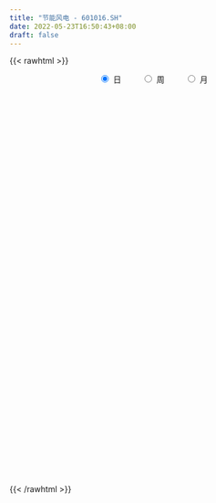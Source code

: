 ```yaml
---
title: "节能风电 - 601016.SH"
date: 2022-05-23T16:50:43+08:00
draft: false
---
```

{{< rawhtml >}}
    <div style="text-align: center">
        <label style="padding: 1rem;"><input style="margin-right: .5rem" type="radio" name="period" value="D" checked onclick="period_change(this)">日</label>
        <label style="padding: 1rem;"><input style="margin-right: .5rem" type="radio" name="period" value="W" onclick="period_change(this)">周</label>
        <label style="padding: 1rem;"><input style="margin-right: .5rem" type="radio" name="period" value="M" onclick="period_change(this)">月</label>
    </div>
    <div id="chart" style="height: 700px;"></div> 
    <script type="text/javascript">
        const D_v = [1138593.1699999999,1117320.04,1024275.0600000001,1628703.8500000001,1085758.72,1389650.3400000001,1212296.24,2798948.46,1917149.2,1279726.8,1112873.6799999999,968939.76,1265048.78,1278464.8500000001,1205318.3600000001,1010167.08,741362.38,624450.67,512756.35,590084.1,539561.0,593653.01,1163068.8,900875.17,727986.46,545830.6899999999,862525.3199999999,746399.5699999999,828520.97,786735.88,1423893.1100000001,890197.0699999999,598659.4,622368.39,542309.1899999999,374652.08,393917.92,533476.35,403376.73,396060.76,653074.9300000001,705056.71,630781.09,1772151.9199999999,1298161.27,834694.13,1432118.1100000001,858348.29,561848.45,987415.45,1883967.75,1275377.8500000001,1195474.3300000001,2154792.1200000001,1672334.6000000001,1079891.48,2525570.23,4730979.5099999998,3384006.9300000002,2668780.3999999999,2196087.9300000002,1727787.1399999999,2205114.4900000002,2772238.0699999998,2825049.8199999998,1734108.1699999999,1525421.5600000001,1444086.8600000001,1702645.04,1094345.55,1307572.23,1788813.3300000001,2291488.6800000002,1549619.73,1611294.25,1352551.6899999999,2213035.6000000001,2223995.1600000001,1715657.5900000001,3288325.1699999999,4122791.4100000001,5141062.4699999997,4464754.1699999999,3111561.2400000002,4513103.2199999997,3508995.3999999999,2434370.75,2733214.8300000001,2423511.23,3634658.5800000001,5118232.0,4881797.7699999996,2906595.9100000001,7724274.6399999997,4863486.1699999999,4044376.9199999999,4461169.0499999998,5767187.4699999997,5451095.9699999997,5552409.71,3792389.54,4678604.9199999999,3460446.8100000001,3094483.8500000001,3555254.4399999999,3463568.02,3601381.4900000002,3554570.1000000001,2639192.4500000002,2325567.8100000001,2472352.4500000002,6311825.5599999996,6372200.5,4634787.4900000002,3237207.4199999999,3826570.02,3440169.8500000001,2861999.3399999999,3558277.1699999999,3797683.9300000002,2241624.8700000001,2440410.6000000001,1959376.1000000001,1575418.45,1676531.8600000001,1475801.8,1622776.3400000001,1509138.25,2333085.9900000002,1461236.1599999999,1581816.8,1536018.8700000001,2004352.75,1463509.8700000001,1236750.5900000001,1157388.1399999999,1373376.3,3110518.4199999999,1757009.04,3045973.6499999999,2623501.9100000001,2245121.6200000001,1883323.1000000001,1556811.4199999999,1376146.4399999999,1914590.97,1497255.53,2802482.4399999999,1788528.77,3522023.1200000001,3361321.6000000001,1644201.3300000001,1188477.02,4893879.1699999999,4698887.7599999998,2400326.7599999998,1829760.55,1491717.78,1387809.3300000001,1468782.3600000001,1249319.1799999999,1876554.72,843341.28,1059913.0800000001,2757002.4100000001,1376702.9099999999,1027863.1800000001,865843.61,798400.3,693290.0,1478258.8100000001,744614.27,858032.85,782311.5600000001,609752.9399999999,1132544.4299999999,940717.72,935771.8100000001,874213.48,752414.28,943304.39,1075801.3500000001,1161968.8700000001,838960.66,604201.35,501232.88,602773.26,1066331.8300000001,622548.21,680805.35,636301.85,718370.58,1772819.8600000001,1569836.1699999999,1073055.9199999999,746802.9399999999,638866.97,836519.55,775635.64,834134.49,925073.14,1059561.3999999999,1395928.1899999999,1335447.3,1222148.6499999999,1659176.71,1405881.0900000001,956557.99,787266.11,806211.8199999999,527063.28,1358704.3500000001,744158.26,612686.95,542219.05,452657.08,802689.27,581912.09,461712.21,592199.0699999999,627823.0,605956.47,677432.3100000001,570393.65,414569.78,388242.25,687795.33,524724.28,571062.96,456361.51,572937.83,877633.8199999999,897399.86,799687.63,867397.65,654238.45,737169.89,794515.35,524467.02,369052.29,1002341.9300000001,1459317.5900000001,1117775.73,625890.83,571610.65,465315.3,591042.74,1415291.54,1104026.6000000001,653307.0]
const D_histogram = [0.0,-0.0056925356,-0.0051583509,0.0024277318,0.0064426789,0.0105213326,0.0055569982,0.0153960847,0.0181615432,0.0144052586,0.0110840962,0.0076165209,-0.0002456434,-0.0047059535,-0.0144476245,-0.0231268867,-0.028079853,-0.0316499601,-0.0289886172,-0.0295149063,-0.0274770455,-0.0232380509,-0.0165123258,-0.0193919078,-0.0255440531,-0.0244321791,-0.021960842,-0.0161642117,-0.0059976729,0.0000067967,0.0101077252,0.0120128637,0.0118446727,0.005891543,0.0004402304,-0.0050499661,-0.008988866,-0.0078994122,-0.0049737437,-0.0035919102,-0.0000510906,0.0040192639,0.0050081019,0.0186803167,0.0242266909,0.0256103311,0.0280830064,0.0265774027,0.0251493483,0.0263401474,0.0316026415,0.0320493547,0.0217230456,0.0204524651,0.0019034716,-0.0048092603,0.0154049002,0.0386380119,0.0496938289,0.0588060935,0.0571539932,0.0506258677,0.0470119624,0.0478596375,0.053902933,0.0474468481,0.0346630448,0.0191424708,-0.0005143568,-0.0115212659,-0.0209705506,-0.0212422836,-0.0131463383,-0.0091346068,-0.005319557,-0.0081974167,-0.005528067,0.0030435405,0.0040092912,0.01610249,0.0383285712,0.0599096706,0.0817331746,0.0832330035,0.0851277275,0.0614495508,0.0375220312,0.0311996207,0.0163885967,0.0372012678,0.0555538215,0.0987173271,0.1587732174,0.1914452834,0.1837448037,0.1411518252,0.1449703554,0.1326757652,0.1591253155,0.124508595,0.0550621344,0.0336704382,-0.0331380128,-0.0916498831,-0.1167965509,-0.109235297,-0.0877025221,-0.0755723294,-0.084477196,-0.1122888481,-0.1164136836,-0.0739398649,-0.0145277627,-0.0037399855,-0.0073933896,-0.0064881684,-0.0378580696,-0.073686758,-0.0738879134,-0.1096535449,-0.121551297,-0.1265228578,-0.1291569339,-0.136275229,-0.1282896247,-0.1301087087,-0.1312995115,-0.1202476584,-0.093531337,-0.0760531132,-0.054259044,-0.0467331164,-0.0356746579,-0.0324731201,-0.036204495,-0.0382595732,-0.0301345764,-0.0000317327,0.0039778328,0.0245985679,0.0302431119,0.0414522824,0.0458945219,0.0374616114,0.0232300209,0.0213732669,0.0222160276,0.0278468615,0.0297383541,0.0444354045,0.0171474084,-0.0063466534,-0.0255785111,0.0042381038,0.0166377608,0.0155183447,0.0008433347,-0.019646163,-0.0318121951,-0.0361364405,-0.0365129127,-0.0553718706,-0.0610879355,-0.0696145919,-0.1054624675,-0.1288735834,-0.1308432448,-0.1317358795,-0.1265009957,-0.1167734251,-0.0904338245,-0.0733638963,-0.0558116988,-0.0400264866,-0.0305522814,-0.0407769512,-0.0333634358,-0.0266944138,-0.0175899019,0.000262065,0.0207458104,0.0417580278,0.058713928,0.0593411971,0.0527567467,0.0514497043,0.0527635154,0.058721779,0.0614013248,0.0649363048,0.0629305522,0.0644336322,0.0608903861,0.0650801649,0.0660907681,0.0617142309,0.0534117277,0.0493437664,0.0403725991,0.0248774035,-0.0022476399,-0.0148133316,-0.0047974941,-0.0098600527,-0.03110554,-0.072158557,-0.0792758309,-0.0773325864,-0.0658069361,-0.0557493688,-0.0463739611,-0.0288774235,-0.0237346917,-0.0246360503,-0.0209260303,-0.0195778912,-0.0114398868,-0.0096574863,-0.0029956074,0.0000004687,-0.0039254064,-0.0075078421,-0.0196045805,-0.0216810425,-0.0243386652,-0.0207839922,-0.0128363668,-0.0025226949,0.0093772357,0.0114153896,0.0026722752,0.0074073843,-0.0096690244,-0.0235448427,-0.0180409437,-0.0140393271,-0.0015844354,0.0174340406,0.024213489,0.0305692945,0.0432766563,0.05983845,0.066324367,0.0691946337,0.0669378017,0.0646240287,0.0622485668,0.0713042676,0.0754003885,0.0721723028]
const D_fast = [0.0,-0.0071156695,-0.0078710725,0.0003219431,0.00594756,0.0126565469,0.009081462,0.0227695697,0.030075414,0.029920444,0.0293703057,0.0278068606,0.0198832855,0.0142464869,0.0008929098,-0.013568074,-0.0255410035,-0.0370236007,-0.0416094122,-0.0495144278,-0.0543458284,-0.0559163464,-0.0533187028,-0.0610462617,-0.0735844203,-0.0785805911,-0.0815994645,-0.0798438872,-0.0711767666,-0.0651705979,-0.052542738,-0.0476343836,-0.0448414064,-0.0493216504,-0.0546629054,-0.0614155934,-0.0676017098,-0.0684871091,-0.0668048765,-0.0663210205,-0.0627929735,-0.0577178031,-0.0554769397,-0.0371346456,-0.0255315988,-0.0177453758,-0.0082519489,-0.0031132019,0.0017460808,0.0095219167,0.0226850712,0.031144123,0.0262485753,0.0300911112,0.0120179856,0.0041029386,0.0281683242,0.0610609388,0.0845402131,0.108354001,0.120990399,0.1271187404,0.1352578257,0.1480704101,0.1675894389,0.1729950661,0.168877024,0.1581420676,0.1383566509,0.1244694253,0.1097775029,0.104195199,0.1090045598,0.1107326395,0.1132178001,0.1082905863,0.1095779192,0.1189104118,0.1208784853,0.1369973065,0.1688055306,0.2053640476,0.2476208453,0.2699289251,0.293105581,0.284789792,0.2702427801,0.2717202748,0.2610064,0.2911193881,0.3233603971,0.3912032344,0.4909524291,0.571485816,0.6097215372,0.602416515,0.6424776341,0.6633519852,0.7295828644,0.7260932927,0.6704123656,0.657438279,0.5823453248,0.5009209837,0.4465751782,0.4268276078,0.4264347522,0.4196718625,0.3896476969,0.3337638328,0.3005355764,0.3245244288,0.3803045904,0.3901573712,0.3846556197,0.3839387988,0.3431043802,0.2888540023,0.2701808686,0.2070018508,0.1647162745,0.1281139993,0.0931906896,0.0520035874,0.0279167854,-0.0064294757,-0.0404451564,-0.0594552179,-0.0561217307,-0.0576567852,-0.0494274771,-0.0535848285,-0.0514450346,-0.0563617768,-0.0691442754,-0.080764247,-0.0801728942,-0.0500779837,-0.0450739601,-0.018303583,-0.0050982609,0.0164739801,0.0323898501,0.0333223425,0.0248982572,0.0283848199,0.0347815876,0.0473741367,0.0567002179,0.0825061194,0.0595049754,0.0344242503,0.0087977648,0.0396739057,0.0562330028,0.058993173,0.0445289966,0.0191279581,-0.0009911228,-0.0143494782,-0.0238541786,-0.0565561042,-0.077544153,-0.1034744573,-0.1656879498,-0.2213174615,-0.2559979341,-0.2898245388,-0.3162149038,-0.3356806895,-0.331949545,-0.3332205909,-0.3296213181,-0.3238427275,-0.3220065927,-0.3424255003,-0.3433528438,-0.3433574253,-0.3386503888,-0.3207329057,-0.2950627077,-0.2636109833,-0.2319766011,-0.2165140327,-0.2099092964,-0.1983539127,-0.1838492228,-0.1632105145,-0.1451806375,-0.1254115812,-0.1116846958,-0.0940732078,-0.0823938573,-0.0619340373,-0.0444007421,-0.0333487216,-0.0282982928,-0.0200303125,-0.0189083301,-0.0281841748,-0.0558711281,-0.0721401528,-0.0633236888,-0.0708512605,-0.0998731328,-0.1589657891,-0.1859020208,-0.2032919228,-0.2082180065,-0.2120977814,-0.214315864,-0.2040386823,-0.2048296234,-0.2118899946,-0.2134114821,-0.2169578159,-0.2116797831,-0.2123117542,-0.2063987771,-0.203402584,-0.2083098106,-0.2137692068,-0.2307670903,-0.2382638129,-0.247006102,-0.248647427,-0.2439088933,-0.2342258951,-0.2199816556,-0.2150896543,-0.2231646999,-0.2165777447,-0.2360714095,-0.2558334385,-0.2548397754,-0.2543479905,-0.2422892077,-0.2189122216,-0.2060794009,-0.1920812718,-0.168554746,-0.1370333397,-0.113966331,-0.0937974058,-0.0793197874,-0.0654775532,-0.0522908734,-0.0254091058,-0.0024628878,0.0123521023]
const D_slow = [0.0,-0.0014231339,-0.0027127216,-0.0021057887,-0.0004951189,0.0021352142,0.0035244638,0.007373485,0.0119138708,0.0155151854,0.0182862095,0.0201903397,0.0201289288,0.0189524405,0.0153405343,0.0095588127,0.0025388494,-0.0053736406,-0.0126207949,-0.0199995215,-0.0268687829,-0.0326782956,-0.036806377,-0.041654354,-0.0480403672,-0.054148412,-0.0596386225,-0.0636796754,-0.0651790937,-0.0651773945,-0.0626504632,-0.0596472473,-0.0566860791,-0.0552131934,-0.0551031358,-0.0563656273,-0.0586128438,-0.0605876969,-0.0618311328,-0.0627291103,-0.062741883,-0.061737067,-0.0604850415,-0.0558149623,-0.0497582896,-0.0433557069,-0.0363349553,-0.0296906046,-0.0234032675,-0.0168182307,-0.0089175703,-0.0009052316,0.0045255298,0.009638646,0.0101145139,0.0089121989,0.0127634239,0.0224229269,0.0348463842,0.0495479075,0.0638364058,0.0764928727,0.0882458633,0.1002107727,0.1136865059,0.125548218,0.1342139792,0.1389995969,0.1388710077,0.1359906912,0.1307480535,0.1254374826,0.1221508981,0.1198672463,0.1185373571,0.1164880029,0.1151059862,0.1158668713,0.1168691941,0.1208948166,0.1304769594,0.145454377,0.1658876707,0.1866959216,0.2079778534,0.2233402411,0.2327207489,0.2405206541,0.2446178033,0.2539181202,0.2678065756,0.2924859074,0.3321792117,0.3800405326,0.4259767335,0.4612646898,0.4975072787,0.53067622,0.5704575489,0.6015846976,0.6153502312,0.6237678408,0.6154833376,0.5925708668,0.5633717291,0.5360629048,0.5141372743,0.4952441919,0.4741248929,0.4460526809,0.41694926,0.3984642938,0.3948323531,0.3938973567,0.3920490093,0.3904269672,0.3809624498,0.3625407603,0.344068782,0.3166553957,0.2862675715,0.254636857,0.2223476236,0.1882788163,0.1562064101,0.123679233,0.0908543551,0.0607924405,0.0374096062,0.018396328,0.0048315669,-0.0068517121,-0.0157703766,-0.0238886567,-0.0329397804,-0.0425046737,-0.0500383178,-0.050046251,-0.0490517928,-0.0429021508,-0.0353413729,-0.0249783023,-0.0135046718,-0.0041392689,0.0016682363,0.007011553,0.0125655599,0.0195272753,0.0269618638,0.0380707149,0.042357567,0.0407709037,0.0343762759,0.0354358019,0.0395952421,0.0434748282,0.0436856619,0.0387741212,0.0308210724,0.0217869623,0.0126587341,-0.0011842336,-0.0164562175,-0.0338598654,-0.0602254823,-0.0924438781,-0.1251546893,-0.1580886592,-0.1897139081,-0.2189072644,-0.2415157205,-0.2598566946,-0.2738096193,-0.2838162409,-0.2914543113,-0.3016485491,-0.309989408,-0.3166630115,-0.3210604869,-0.3209949707,-0.3158085181,-0.3053690111,-0.2906905291,-0.2758552298,-0.2626660431,-0.2498036171,-0.2366127382,-0.2219322935,-0.2065819623,-0.1903478861,-0.174615248,-0.15850684,-0.1432842435,-0.1270142022,-0.1104915102,-0.0950629525,-0.0817100206,-0.0693740789,-0.0592809292,-0.0530615783,-0.0536234883,-0.0573268212,-0.0585261947,-0.0609912079,-0.0687675929,-0.0868072321,-0.1066261898,-0.1259593364,-0.1424110705,-0.1563484127,-0.1679419029,-0.1751612588,-0.1810949317,-0.1872539443,-0.1924854519,-0.1973799247,-0.2002398964,-0.2026542679,-0.2034031698,-0.2034030526,-0.2043844042,-0.2062613647,-0.2111625098,-0.2165827705,-0.2226674368,-0.2278634348,-0.2310725265,-0.2317032002,-0.2293588913,-0.2265050439,-0.2258369751,-0.223985129,-0.2264023851,-0.2322885958,-0.2367988317,-0.2403086635,-0.2407047723,-0.2363462622,-0.2302928899,-0.2226505663,-0.2118314022,-0.1968717897,-0.180290698,-0.1629920395,-0.1462575891,-0.1301015819,-0.1145394402,-0.0967133734,-0.0778632762,-0.0598202005]
const D_data = [['2021-05-12', 4.0818, 4.062, 4.0025, 4.0818],['2021-05-13', 4.0223, 3.9728, 3.9332, 4.0917],['2021-05-14', 3.9926, 4.0322, 3.9926, 4.0917],['2021-05-17', 4.0223, 4.1412, 4.0025, 4.2007],['2021-05-18', 4.0917, 4.1313, 4.0422, 4.161],['2021-05-19', 4.1313, 4.161, 4.0917, 4.2205],['2021-05-20', 4.161, 4.0521, 4.0322, 4.1809],['2021-05-21', 4.0422, 4.2601, 4.0322, 4.3196],['2021-05-24', 4.2898, 4.2205, 4.1809, 4.3691],['2021-05-25', 4.2007, 4.1511, 4.0818, 4.2106],['2021-05-26', 4.16, 4.15, 4.08, 4.2],['2021-05-27', 4.13, 4.14, 4.09, 4.21],['2021-05-28', 4.11, 4.06, 4.05, 4.19],['2021-05-31', 4.04, 4.07, 3.96, 4.12],['2021-06-01', 4.06, 3.96, 3.95, 4.06],['2021-06-02', 3.94, 3.91, 3.89, 3.98],['2021-06-03', 3.93, 3.9, 3.87, 3.94],['2021-06-04', 3.89, 3.87, 3.85, 3.9],['2021-06-07', 3.88, 3.92, 3.87, 3.94],['2021-06-08', 3.92, 3.86, 3.86, 3.94],['2021-06-09', 3.87, 3.87, 3.8, 3.88],['2021-06-10', 3.87, 3.89, 3.83, 3.9],['2021-06-11', 3.89, 3.93, 3.87, 4.01],['2021-06-15', 3.94, 3.8, 3.78, 3.96],['2021-06-16', 3.78, 3.71, 3.7, 3.78],['2021-06-17', 3.78, 3.76, 3.72, 3.82],['2021-06-18', 3.75, 3.76, 3.62, 3.77],['2021-06-21', 3.7, 3.8, 3.69, 3.83],['2021-06-22', 3.83, 3.88, 3.78, 3.9],['2021-06-23', 3.92, 3.86, 3.85, 3.95],['2021-06-24', 3.9, 3.95, 3.81, 4.02],['2021-06-25', 3.93, 3.88, 3.84, 3.93],['2021-06-28', 3.88, 3.86, 3.86, 3.95],['2021-06-29', 3.86, 3.77, 3.75, 3.86],['2021-06-30', 3.76, 3.74, 3.7, 3.78],['2021-07-01', 3.74, 3.7, 3.7, 3.76],['2021-07-02', 3.72, 3.68, 3.67, 3.73],['2021-07-05', 3.68, 3.72, 3.61, 3.74],['2021-07-06', 3.71, 3.74, 3.67, 3.76],['2021-07-07', 3.75, 3.72, 3.69, 3.75],['2021-07-08', 3.72, 3.75, 3.72, 3.8],['2021-07-09', 3.72, 3.77, 3.67, 3.79],['2021-07-12', 3.79, 3.74, 3.73, 3.82],['2021-07-13', 3.77, 3.94, 3.74, 3.95],['2021-07-14', 3.94, 3.9, 3.88, 4.02],['2021-07-15', 3.86, 3.88, 3.8, 3.9],['2021-07-16', 3.89, 3.92, 3.86, 4.04],['2021-07-19', 3.9, 3.89, 3.85, 3.95],['2021-07-20', 3.86, 3.9, 3.82, 3.92],['2021-07-21', 3.91, 3.95, 3.85, 3.97],['2021-07-22', 3.96, 4.04, 3.94, 4.14],['2021-07-23', 4.01, 4.02, 3.97, 4.1],['2021-07-26', 4.0, 3.88, 3.83, 4.01],['2021-07-27', 3.86, 3.98, 3.86, 4.1],['2021-07-28', 3.95, 3.72, 3.63, 3.95],['2021-07-29', 3.75, 3.8, 3.72, 3.82],['2021-07-30', 3.79, 4.18, 3.77, 4.18],['2021-08-02', 4.2, 4.36, 4.18, 4.49],['2021-08-03', 4.3, 4.34, 4.27, 4.57],['2021-08-04', 4.28, 4.42, 4.24, 4.48],['2021-08-05', 4.41, 4.36, 4.3, 4.51],['2021-08-06', 4.35, 4.33, 4.28, 4.43],['2021-08-09', 4.3, 4.39, 4.2, 4.48],['2021-08-10', 4.4, 4.49, 4.36, 4.58],['2021-08-11', 4.5, 4.63, 4.48, 4.84],['2021-08-12', 4.64, 4.53, 4.48, 4.64],['2021-08-13', 4.44, 4.45, 4.42, 4.59],['2021-08-16', 4.42, 4.38, 4.31, 4.49],['2021-08-17', 4.35, 4.26, 4.24, 4.53],['2021-08-18', 4.23, 4.3, 4.22, 4.36],['2021-08-19', 4.27, 4.27, 4.12, 4.3],['2021-08-20', 4.23, 4.36, 4.17, 4.41],['2021-08-23', 4.36, 4.49, 4.36, 4.54],['2021-08-24', 4.46, 4.48, 4.41, 4.53],['2021-08-25', 4.46, 4.51, 4.4, 4.54],['2021-08-26', 4.51, 4.44, 4.42, 4.56],['2021-08-27', 4.45, 4.52, 4.45, 4.87],['2021-08-30', 4.54, 4.64, 4.5, 4.72],['2021-08-31', 4.67, 4.59, 4.48, 4.69],['2021-09-01', 4.59, 4.79, 4.59, 4.92],['2021-09-02', 4.71, 5.05, 4.66, 5.14],['2021-09-03', 5.08, 5.22, 5.03, 5.55],['2021-09-06', 5.42, 5.42, 5.04, 5.55],['2021-09-07', 5.38, 5.32, 5.19, 5.39],['2021-09-08', 5.5, 5.43, 5.39, 5.79],['2021-09-09', 5.3, 5.14, 5.12, 5.32],['2021-09-10', 5.15, 5.08, 5.02, 5.25],['2021-09-13', 5.13, 5.28, 5.05, 5.31],['2021-09-14', 5.28, 5.17, 5.09, 5.45],['2021-09-15', 5.1, 5.69, 5.1, 5.69],['2021-09-16', 5.89, 5.84, 5.66, 6.05],['2021-09-17', 5.82, 6.42, 5.72, 6.42],['2021-09-22', 6.66, 7.06, 6.61, 7.06],['2021-09-23', 7.71, 7.16, 7.06, 7.71],['2021-09-24', 7.07, 6.93, 6.76, 7.29],['2021-09-27', 7.09, 6.55, 6.43, 7.2],['2021-09-28', 6.52, 7.21, 6.52, 7.21],['2021-09-29', 7.3, 7.17, 6.95, 7.55],['2021-09-30', 6.87, 7.89, 6.75, 7.89],['2021-10-08', 8.08, 7.3, 7.1, 8.15],['2021-10-11', 7.23, 6.74, 6.59, 7.31],['2021-10-12', 6.6, 7.22, 6.45, 7.29],['2021-10-13', 7.0, 6.5, 6.5, 7.0],['2021-10-14', 6.29, 6.3, 6.05, 6.65],['2021-10-15', 6.3, 6.49, 6.0, 6.65],['2021-10-18', 6.48, 6.84, 6.36, 6.95],['2021-10-19', 6.66, 7.09, 6.64, 7.22],['2021-10-20', 6.91, 7.07, 6.85, 7.33],['2021-10-21', 6.96, 6.82, 6.78, 7.11],['2021-10-22', 6.83, 6.47, 6.45, 6.9],['2021-10-25', 6.63, 6.65, 6.47, 6.82],['2021-10-26', 6.73, 7.32, 6.68, 7.32],['2021-10-27', 7.38, 7.83, 7.31, 7.95],['2021-10-28', 7.76, 7.46, 7.29, 7.9],['2021-10-29', 7.49, 7.35, 7.01, 7.56],['2021-11-01', 7.28, 7.45, 7.18, 7.68],['2021-11-02', 7.38, 7.0, 6.98, 7.4],['2021-11-03', 7.04, 6.77, 6.6, 7.07],['2021-11-04', 6.85, 7.11, 6.76, 7.2],['2021-11-05', 7.07, 6.54, 6.51, 7.08],['2021-11-08', 6.5, 6.66, 6.25, 6.68],['2021-11-09', 6.8, 6.64, 6.53, 6.93],['2021-11-10', 6.51, 6.58, 6.33, 6.6],['2021-11-11', 6.52, 6.42, 6.37, 6.62],['2021-11-12', 6.45, 6.53, 6.37, 6.6],['2021-11-15', 6.55, 6.34, 6.3, 6.58],['2021-11-16', 6.3, 6.25, 6.16, 6.39],['2021-11-17', 6.26, 6.34, 6.18, 6.37],['2021-11-18', 6.3, 6.56, 6.22, 6.58],['2021-11-19', 6.51, 6.5, 6.36, 6.53],['2021-11-22', 6.5, 6.61, 6.43, 6.65],['2021-11-23', 6.66, 6.47, 6.45, 6.66],['2021-11-24', 6.46, 6.53, 6.3, 6.65],['2021-11-25', 6.57, 6.44, 6.44, 6.66],['2021-11-26', 6.38, 6.32, 6.3, 6.41],['2021-11-29', 6.16, 6.29, 6.07, 6.39],['2021-11-30', 6.29, 6.4, 6.22, 6.46],['2021-12-01', 6.4, 6.76, 6.34, 6.88],['2021-12-02', 6.7, 6.52, 6.51, 6.7],['2021-12-03', 6.52, 6.8, 6.5, 6.86],['2021-12-06', 6.87, 6.7, 6.69, 7.02],['2021-12-07', 6.71, 6.84, 6.54, 6.9],['2021-12-08', 6.8, 6.83, 6.75, 6.94],['2021-12-09', 6.8, 6.69, 6.66, 6.84],['2021-12-10', 6.61, 6.58, 6.56, 6.77],['2021-12-13', 6.53, 6.71, 6.53, 6.84],['2021-12-14', 6.69, 6.76, 6.62, 6.84],['2021-12-15', 6.75, 6.86, 6.63, 7.08],['2021-12-16', 6.86, 6.86, 6.77, 6.94],['2021-12-17', 6.86, 7.1, 6.81, 7.32],['2021-12-20', 7.02, 6.57, 6.42, 7.06],['2021-12-21', 6.47, 6.49, 6.3, 6.55],['2021-12-22', 6.48, 6.42, 6.36, 6.51],['2021-12-23', 6.4, 7.06, 6.36, 7.06],['2021-12-24', 7.05, 6.97, 6.89, 7.38],['2021-12-27', 6.98, 6.85, 6.72, 7.19],['2021-12-28', 6.84, 6.65, 6.59, 6.86],['2021-12-29', 6.6, 6.48, 6.47, 6.62],['2021-12-30', 6.44, 6.48, 6.41, 6.55],['2021-12-31', 6.59, 6.51, 6.48, 6.66],['2022-01-04', 6.53, 6.52, 6.5, 6.62],['2022-01-05', 6.52, 6.2, 6.2, 6.53],['2022-01-06', 6.18, 6.25, 6.1, 6.3],['2022-01-07', 6.3, 6.12, 6.11, 6.3],['2022-01-10', 5.8, 5.58, 5.51, 5.8],['2022-01-11', 5.52, 5.47, 5.4, 5.57],['2022-01-12', 5.47, 5.55, 5.42, 5.56],['2022-01-13', 5.55, 5.43, 5.43, 5.56],['2022-01-14', 5.39, 5.39, 5.3, 5.49],['2022-01-17', 5.39, 5.36, 5.3, 5.41],['2022-01-18', 5.37, 5.55, 5.35, 5.59],['2022-01-19', 5.54, 5.45, 5.4, 5.54],['2022-01-20', 5.41, 5.46, 5.33, 5.53],['2022-01-21', 5.45, 5.45, 5.38, 5.53],['2022-01-24', 5.38, 5.37, 5.3, 5.43],['2022-01-25', 5.35, 5.05, 5.01, 5.37],['2022-01-26', 5.08, 5.19, 5.08, 5.28],['2022-01-27', 5.19, 5.15, 5.13, 5.33],['2022-01-28', 5.25, 5.16, 5.02, 5.26],['2022-02-07', 5.25, 5.29, 5.2, 5.33],['2022-02-08', 5.3, 5.39, 5.21, 5.4],['2022-02-09', 5.35, 5.49, 5.31, 5.53],['2022-02-10', 5.45, 5.54, 5.45, 5.63],['2022-02-11', 5.5, 5.39, 5.37, 5.5],['2022-02-14', 5.33, 5.29, 5.27, 5.39],['2022-02-15', 5.29, 5.34, 5.27, 5.38],['2022-02-16', 5.35, 5.38, 5.34, 5.42],['2022-02-17', 5.35, 5.47, 5.34, 5.5],['2022-02-18', 5.43, 5.47, 5.4, 5.5],['2022-02-21', 5.43, 5.52, 5.42, 5.53],['2022-02-22', 5.49, 5.48, 5.42, 5.5],['2022-02-23', 5.48, 5.55, 5.46, 5.57],['2022-02-24', 5.54, 5.51, 5.43, 5.76],['2022-02-25', 5.51, 5.64, 5.47, 5.68],['2022-02-28', 5.61, 5.65, 5.54, 5.69],['2022-03-01', 5.65, 5.61, 5.58, 5.7],['2022-03-02', 5.58, 5.56, 5.51, 5.61],['2022-03-03', 5.6, 5.61, 5.56, 5.66],['2022-03-04', 5.59, 5.54, 5.5, 5.62],['2022-03-07', 5.51, 5.41, 5.37, 5.59],['2022-03-08', 5.4, 5.15, 5.14, 5.42],['2022-03-09', 5.2, 5.21, 4.94, 5.34],['2022-03-10', 5.28, 5.47, 5.22, 5.57],['2022-03-11', 5.35, 5.28, 5.15, 5.39],['2022-03-14', 5.23, 4.98, 4.97, 5.23],['2022-03-15', 4.99, 4.51, 4.5, 4.99],['2022-03-16', 4.57, 4.73, 4.44, 4.75],['2022-03-17', 4.81, 4.75, 4.72, 4.83],['2022-03-18', 4.75, 4.83, 4.68, 4.85],['2022-03-21', 4.84, 4.8, 4.7, 4.88],['2022-03-22', 4.78, 4.78, 4.74, 4.83],['2022-03-23', 4.87, 4.9, 4.83, 5.0],['2022-03-24', 4.85, 4.76, 4.75, 4.87],['2022-03-25', 4.75, 4.65, 4.63, 4.76],['2022-03-28', 4.68, 4.67, 4.56, 4.7],['2022-03-29', 4.68, 4.61, 4.59, 4.72],['2022-03-30', 4.66, 4.68, 4.65, 4.82],['2022-03-31', 4.68, 4.59, 4.58, 4.68],['2022-04-01', 4.56, 4.64, 4.52, 4.64],['2022-04-06', 4.64, 4.59, 4.55, 4.64],['2022-04-07', 4.59, 4.47, 4.46, 4.59],['2022-04-08', 4.47, 4.42, 4.34, 4.51],['2022-04-11', 4.37, 4.23, 4.2, 4.4],['2022-04-12', 4.18, 4.27, 4.14, 4.28],['2022-04-13', 4.26, 4.2, 4.19, 4.27],['2022-04-14', 4.25, 4.23, 4.22, 4.28],['2022-04-15', 4.13, 4.27, 4.13, 4.34],['2022-04-18', 4.21, 4.31, 4.17, 4.32],['2022-04-19', 4.32, 4.36, 4.3, 4.44],['2022-04-20', 4.39, 4.25, 4.24, 4.39],['2022-04-21', 4.21, 4.07, 4.03, 4.24],['2022-04-22', 4.04, 4.2, 4.01, 4.25],['2022-04-25', 4.09, 3.86, 3.86, 4.18],['2022-04-26', 3.86, 3.77, 3.73, 3.93],['2022-04-27', 3.77, 3.94, 3.67, 3.95],['2022-04-28', 3.92, 3.9, 3.82, 3.97],['2022-04-29', 3.92, 4.01, 3.91, 4.02],['2022-05-05', 4.02, 4.15, 3.97, 4.2],['2022-05-06', 4.05, 4.05, 4.01, 4.14],['2022-05-09', 4.05, 4.07, 4.02, 4.1],['2022-05-10', 4.05, 4.2, 3.99, 4.25],['2022-05-11', 4.18, 4.34, 4.18, 4.48],['2022-05-12', 4.36, 4.3, 4.26, 4.45],['2022-05-13', 4.3, 4.31, 4.26, 4.34],['2022-05-16', 4.36, 4.28, 4.26, 4.37],['2022-05-17', 4.28, 4.3, 4.22, 4.3],['2022-05-18', 4.3, 4.32, 4.26, 4.36],['2022-05-19', 4.26, 4.52, 4.23, 4.53],['2022-05-20', 4.52, 4.54, 4.45, 4.6],['2022-05-23', 4.55, 4.5, 4.44, 4.57]]
const W_v = [918535.3500000001,1175710.51,915618.3199999999,1045434.4300000001,1015301.4500000001,4664068.8300000001,2425220.9500000002,1411429.9199999999,1558718.1400000001,1246565.1200000001,847665.1,750664.0800000001,1222056.8599999999,1494578.99,720136.17,777225.2299999999,702644.9,1150907.1099999999,645051.3099999999,439702.49,489997.98,520659.9300000001,620710.62,1059375.1699999999,786445.01,929956.64,773814.5700000001,591642.8100000001,701211.4399999999,693231.7,319017.04,167410.46,566944.1800000001,622475.6699999999,676182.0600000001,748517.64,658378.16,428164.6,476746.85,556925.12,496499.22,730192.0800000001,854890.9399999999,997643.29,766982.8300000001,1206829.52,1173119.49,772157.01,805396.51,1411020.2,963135.96,791607.8200000001,752830.22,726982.1199999999,1030853.1900000001,737221.15,631347.62,414582.85,560521.6000000001,729033.26,540767.3100000001,673578.53,1074928.6799999999,867573.34,664842.9,785708.17,910073.38,937191.36,1054152.02,808605.3600000001,532366.5900000001,783273.5299999999,409166.61,549190.1599999999,397823.17,342955.47,1381831.7999999998,1650279.2300000002,956943.1199999999,1195117.8,3840726.0999999996,2239901.3799999999,3313861.1600000001,5222433.6299999999,4290636.8700000001,3130165.9199999999,1908143.1699999999,2313422.8199999998,1974735.52,2372523.2000000002,1629642.24,471117.12,1060713.8799999999,985912.61,888893.38,790361.98,554025.0,953335.96,848824.6900000001,752411.9300000001,682324.39,671912.38,574334.3200000001,591184.9299999999,497310.65,595475.5,481186.6899999999,603128.66,857087.3400000001,978535.8400000001,607465.74,744355.0900000001,551529.28,94582.0,434540.11,687557.0099999999,535873.52,682549.5699999999,639313.17,597191.7100000001,564951.4399999999,598671.89,494700.77,515597.94,888087.72,672591.88,661152.42,1052304.3400000001,809115.91,644631.91,1254753.9600000002,1158045.51,1204812.7999999998,1610444.71,1942226.9000000001,1743971.1299999999,1159462.6699999999,895805.15,825945.6300000001,681856.66,1083754.5900000001,807914.3200000001,807914.99,560531.38,701037.85,609102.86,718648.24,1210887.0800000001,655333.0599999999,815658.5600000001,379946.96,1322391.8,5543699.3600000003,3022065.8599999999,2410485.6200000001,3024312.2099999995,12430063.0700000003,5076343.25,4019095.0800000001,2446517.7800000003,2192178.4699999997,6800862.6200000001,3447763.0599999996,2119660.9300000002,1045729.09,1217207.5900000001,5705783.0199999996,2365982.2200000002,1588667.1800000002,1702246.8400000001,1619050.46,1587681.3599999999,3470830.5500000003,2321354.3100000001,1761855.6599999997,1922441.1599999999,12030312.0999999996,12744875.3599999994,18161222.4900000021,10134790.0200000014,7317993.8100000005,11085513.6600000001,10779489.5700000003,3225971.71,2129450.1699999999,8326018.1799999997,10826401.129999999,13584733.4700000007,16551130.8100000024,28150176.4100000039,16173254.3599999994,8255749.8699999992,7726725.5899999999,6837154.2700000005,4653098.3799999999,2414076.7400000002,6561827.8000000007,8115357.6100000003,6543738.2199999997,4859763.3399999999,3399123.2599999998,3037217.6399999997,4675746.6000000006,2531906.98,2691045.48,5967906.5200000005,5566957.7899999991,8628062.7600000016,14707641.9100000001,11061932.1100000013,7337463.0099999998,9017989.9499999993,16491831.8000000007,18032784.7800000012,18791414.4100000001,15494356.7200000007,19723829.4099999964,5552409.71,18581179.5600000024,15584279.8699999992,23028373.4200000018,17484700.3100000024,9893361.8800000008,8402038.540000001,7822448.8799999999,10444265.5499999989,9684904.4900000002,11524880.8299999982,15786766.879999999,8578396.7799999993,5029128.2599999998,6825812.4100000001,4556507.4900000002,4493000.3799999999,4772449.5499999998,3397087.5300000003,5378133.8099999996,4070881.02,5550144.5199999996,6031030.5500000007,4048824.6600000001,2841189.7000000002,1825978.5399999998,2738433.3199999998,3002720.3999999999,3955893.48,1318982.3700000001,4574378.3700000001,4147286.8300000001,653307.0]
const W_histogram = [0.0,-0.0047863248,-0.0069309801,-0.0096784453,-0.0096446059,0.0119106583,0.0200475977,0.0252944256,0.0253976587,0.0258130045,0.0197510057,0.0123014403,0.0169167359,0.0132420447,0.0081331185,-0.0006249071,-0.001024284,-0.0123327473,-0.0232719145,-0.0249674824,-0.0333020125,-0.0327064421,-0.0396486814,-0.0490615247,-0.0486388334,-0.0395631758,-0.0344351221,-0.0271853617,-0.0350888544,-0.0484028894,-0.0493282597,-0.0435274887,-0.034909171,-0.0219104242,-0.0121837978,-0.0169623832,-0.0119852156,-0.0107059571,-0.0081942017,-0.0080159836,-0.0056985195,0.0062305446,0.0151651722,0.0259128331,0.0281888703,0.0381498438,0.0391401169,0.0385594293,0.0303570488,0.0091548555,-0.0130421024,-0.0188935061,-0.0141564125,-0.0078488573,-0.0032948018,0.0029603116,-0.0064286481,-0.0081342923,-0.0152227835,-0.0192161747,-0.0185914083,-0.0138499121,-0.0170516726,-0.0377697941,-0.0494876027,-0.0487680705,-0.0353358602,-0.025472011,-0.0037469559,0.00123121,0.0063681826,0.0131396926,0.0157006348,0.011814834,0.0064901826,0.0047718967,0.0114558882,0.0169670901,0.0177780257,0.0228351088,0.0375180438,0.0482786626,0.0668259255,0.0939792606,0.1006320005,0.1108327549,0.1042819511,0.0970376044,0.0852732761,0.075342136,0.0462894023,0.0212259228,-0.0025031316,-0.0217147199,-0.0303693066,-0.0330965993,-0.0421969286,-0.0468370427,-0.041662641,-0.0384327559,-0.0340272509,-0.037691954,-0.0399529583,-0.0429816589,-0.0443777094,-0.0501410175,-0.0483398783,-0.0405436698,-0.0317758945,-0.0141454459,-0.0017309965,0.0030659004,0.0028234321,0.0012793751,0.0058004964,0.00892706,0.0122269764,0.0080254616,-0.0000568151,-0.0089095997,-0.0109707398,-0.0123497621,-0.0101056513,-0.0075423321,-0.0005756662,0.0026158718,0.0106771959,0.0164043968,0.0190929337,0.0153719847,0.0009907536,-0.0026321868,0.0019155616,-0.0028704208,0.0071405703,0.0085903632,0.0045785833,-0.0020438866,-0.0074747416,-0.0100062725,-0.0068636253,-0.0064847805,-0.0029038259,0.0012713671,0.00065138,-0.0010860229,-0.0028175981,-0.0025912326,-0.0030007223,0.0011654205,0.0036515913,0.0125212929,0.0362772544,0.0408493006,0.0482403026,0.0885096626,0.1129377541,0.1113548309,0.1002476306,0.0841627476,0.0637075554,0.0629404016,0.0472237656,0.0222215484,0.0084605725,0.0100353989,0.0110082634,-0.002390892,-0.0177595834,-0.0202489197,-0.0271249767,-0.0306421138,-0.0229482213,-0.0243861309,-0.0314103368,-0.0294920115,0.0108832178,0.0359133419,0.0847057222,0.082416826,0.0670099281,0.0579480975,0.0298106373,0.0075570582,-0.0003695864,0.0036335454,0.0117241598,0.0263612116,0.0626024955,0.1040244332,0.0874834097,0.0795375903,0.0544569501,0.0324694656,-0.0061054593,-0.0233211077,-0.0255617541,-0.0138116949,-0.0211909702,-0.0394804513,-0.0476050732,-0.0635022132,-0.0647858059,-0.0771166145,-0.0770423159,-0.0651919764,-0.0496241544,-0.0286002141,-0.0058315852,0.014935773,0.0199243632,0.0306706216,0.078853972,0.0941897538,0.182368854,0.2581979243,0.3504406133,0.3484194224,0.2725874077,0.2042621105,0.2011939462,0.1308781133,0.07285465,0.0241350879,-0.0258266675,-0.0317694056,-0.054410304,-0.0389813292,-0.0418923428,-0.0771102538,-0.1260883346,-0.2025341363,-0.2413111874,-0.2762316236,-0.2730894484,-0.2552053073,-0.2226934494,-0.1994407533,-0.1929667255,-0.2090341671,-0.2206806828,-0.2175937394,-0.2183397413,-0.2164841754,-0.2074964447,-0.2016947563,-0.1830563858,-0.1428921772,-0.0929303142,-0.0564655169]
const W_fast = [0.0,-0.005982906,-0.0098603063,-0.0150273829,-0.0174046949,0.0071282338,0.0202770727,0.0318475069,0.0383001547,0.0451687517,0.0440445042,0.039670299,0.0485147786,0.0481505985,0.045074952,0.0361606996,0.0355052517,0.0211136016,0.0043564558,-0.0035809828,-0.020241016,-0.0278220561,-0.0446764658,-0.0663546903,-0.0780917073,-0.0789068436,-0.0823875705,-0.0819341505,-0.0986098568,-0.1240246141,-0.1372820494,-0.1423631506,-0.1424721256,-0.1349509849,-0.1282703079,-0.1372894891,-0.1353086255,-0.1367058562,-0.1362426512,-0.138068429,-0.1371755948,-0.1236888945,-0.1109629739,-0.0937371047,-0.0844138499,-0.0649154155,-0.0541401132,-0.0450809434,-0.0456940617,-0.0646075412,-0.0900650246,-0.1006398048,-0.0994418143,-0.0950964735,-0.0913661184,-0.0843709272,-0.0953670488,-0.0991062661,-0.1100004532,-0.1187978881,-0.1228209737,-0.1215419556,-0.1290066343,-0.1591672043,-0.1832569135,-0.194729399,-0.1901311537,-0.1866353073,-0.1658469911,-0.1605610227,-0.1538320045,-0.1437755713,-0.1372894705,-0.1382215627,-0.1419236685,-0.1424489802,-0.1329010166,-0.1231480422,-0.1178926001,-0.1071267399,-0.0830642939,-0.0602340095,-0.0249802653,0.025667885,0.0574786251,0.0953875682,0.1149072522,0.1319223066,0.1414762973,0.1503806911,0.1329003081,0.1131433093,0.088788472,0.0641482037,0.0479012904,0.0368998479,0.0172502864,0.0009009116,-0.0043403469,-0.0107186509,-0.0148199585,-0.0279076502,-0.040156894,-0.0539310094,-0.0664214871,-0.0847200496,-0.0950038801,-0.097343589,-0.0965197874,-0.0824257001,-0.0704439999,-0.0648806279,-0.0644172382,-0.0656414515,-0.059670206,-0.0543118775,-0.0479552169,-0.0501503664,-0.0582468469,-0.0693270313,-0.0741308564,-0.0785973192,-0.0788796213,-0.078201885,-0.0713791357,-0.0675336297,-0.0568030067,-0.0469747066,-0.0395129363,-0.0393908891,-0.0535244317,-0.0578054189,-0.0527787801,-0.0582823677,-0.046486234,-0.0428888503,-0.0457559845,-0.0528894259,-0.0601889663,-0.0652220654,-0.0637953245,-0.0650376749,-0.0621826767,-0.057689642,-0.058146784,-0.0601556927,-0.0625916674,-0.06301311,-0.0641727803,-0.0597152824,-0.0563162138,-0.044316189,-0.0114909138,0.0032934574,0.0227445352,0.0851413107,0.1378038408,0.1640596254,0.1780143327,0.1829701366,0.1784418333,0.1934097799,0.1894990853,0.1700522552,0.1584064225,0.1624900985,0.1662150288,0.1522181505,0.1324095632,0.124857997,0.1112006958,0.1000230303,0.1019798675,0.0944454252,0.0795686351,0.0741139575,0.1172099913,0.1512184508,0.2211872616,0.2395025719,0.2408481561,0.2462733499,0.225588549,0.2052242344,0.1972051932,0.2021167114,0.2131383658,0.2343657204,0.2862576282,0.3536856742,0.3590155031,0.3709540812,0.3594876786,0.3456175605,0.3055162707,0.2824703455,0.2738392605,0.282136396,0.2694593781,0.2412997842,0.221273894,0.1895012007,0.1720211566,0.1404111943,0.1212249139,0.1167772594,0.1199390427,0.1338129295,0.1551236621,0.1796249636,0.1895946446,0.2080085583,0.2759054017,0.314788622,0.4485599357,0.588938487,0.7687913294,0.8538749942,0.8461898313,0.8289300617,0.876160384,0.8385640795,0.7987542787,0.7560684885,0.6996500662,0.6857649768,0.6495215024,0.6552051449,0.6418210455,0.5873255711,0.5068254066,0.3797460708,0.2806412229,0.1766628808,0.1115326939,0.0656155082,0.0424540037,0.0158465115,-0.0259211421,-0.0942471254,-0.1610638118,-0.2123753033,-0.2677062405,-0.3199717184,-0.3628580989,-0.4074800996,-0.4346058256,-0.4301646612,-0.4034353768,-0.3810869588]
const W_slow = [0.0,-0.0011965812,-0.0029293262,-0.0053489376,-0.007760089,-0.0047824245,0.000229475,0.0065530814,0.012902496,0.0193557472,0.0242934986,0.0273688587,0.0315980426,0.0349085538,0.0369418334,0.0367856067,0.0365295357,0.0334463488,0.0276283702,0.0213864996,0.0130609965,0.004884386,-0.0050277844,-0.0172931655,-0.0294528739,-0.0393436678,-0.0479524484,-0.0547487888,-0.0635210024,-0.0756217247,-0.0879537897,-0.0988356619,-0.1075629546,-0.1130405607,-0.1160865101,-0.1203271059,-0.1233234098,-0.1259998991,-0.1280484495,-0.1300524454,-0.1314770753,-0.1299194391,-0.1261281461,-0.1196499378,-0.1126027202,-0.1030652593,-0.0932802301,-0.0836403727,-0.0760511105,-0.0737623966,-0.0770229222,-0.0817462988,-0.0852854019,-0.0872476162,-0.0880713166,-0.0873312387,-0.0889384007,-0.0909719738,-0.0947776697,-0.0995817134,-0.1042295655,-0.1076920435,-0.1119549616,-0.1213974102,-0.1337693108,-0.1459613285,-0.1547952935,-0.1611632963,-0.1621000352,-0.1617922327,-0.1602001871,-0.1569152639,-0.1529901052,-0.1500363967,-0.1484138511,-0.1472208769,-0.1443569049,-0.1401151323,-0.1356706259,-0.1299618487,-0.1205823377,-0.1085126721,-0.0918061907,-0.0683113756,-0.0431533754,-0.0154451867,0.0106253011,0.0348847022,0.0562030212,0.0750385552,0.0866109058,0.0919173865,0.0912916036,0.0858629236,0.078270597,0.0699964472,0.059447215,0.0477379543,0.0373222941,0.0277141051,0.0192072924,0.0097843039,-0.0002039357,-0.0109493505,-0.0220437778,-0.0345790322,-0.0466640017,-0.0567999192,-0.0647438928,-0.0682802543,-0.0687130034,-0.0679465283,-0.0672406703,-0.0669208265,-0.0654707024,-0.0632389374,-0.0601821933,-0.0581758279,-0.0581900317,-0.0604174316,-0.0631601166,-0.0662475571,-0.0687739699,-0.070659553,-0.0708034695,-0.0701495016,-0.0674802026,-0.0633791034,-0.05860587,-0.0547628738,-0.0545151854,-0.0551732321,-0.0546943417,-0.0554119469,-0.0536268043,-0.0514792135,-0.0503345677,-0.0508455393,-0.0527142247,-0.0552157929,-0.0569316992,-0.0585528943,-0.0592788508,-0.058961009,-0.058798164,-0.0590696698,-0.0597740693,-0.0604218774,-0.061172058,-0.0608807029,-0.0599678051,-0.0568374819,-0.0477681683,-0.0375558431,-0.0254957675,-0.0033683518,0.0248660867,0.0527047944,0.0777667021,0.098807389,0.1147342778,0.1304693783,0.1422753197,0.1478307068,0.1499458499,0.1524546996,0.1552067655,0.1546090425,0.1501691466,0.1451069167,0.1383256725,0.1306651441,0.1249280887,0.118831556,0.1109789718,0.103605969,0.1063267734,0.1153051089,0.1364815395,0.1570857459,0.173838228,0.1883252524,0.1957779117,0.1976671762,0.1975747796,0.198483166,0.2014142059,0.2080045088,0.2236551327,0.249661241,0.2715320934,0.291416491,0.3050307285,0.3131480949,0.3116217301,0.3057914532,0.2994010146,0.2959480909,0.2906503483,0.2807802355,0.2688789672,0.2530034139,0.2368069624,0.2175278088,0.1982672298,0.1819692357,0.1695631971,0.1624131436,0.1609552473,0.1646891906,0.1696702814,0.1773379368,0.1970514298,0.2205988682,0.2661910817,0.3307405628,0.4183507161,0.5054555717,0.5736024236,0.6246679513,0.6749664378,0.7076859661,0.7258996286,0.7319334006,0.7254767337,0.7175343823,0.7039318063,0.6941864741,0.6837133884,0.6644358249,0.6329137413,0.5822802072,0.5219524103,0.4528945044,0.3846221423,0.3208208155,0.2651474531,0.2152872648,0.1670455834,0.1147870417,0.059616871,0.0052184361,-0.0493664992,-0.1034875431,-0.1553616542,-0.2057853433,-0.2515494398,-0.2872724841,-0.3105050626,-0.3246214418]
const W_data = [['2017-07-14', 3.5281, 3.4342, 3.4061, 3.5656],['2017-07-21', 3.4061, 3.3592, 3.2466, 3.4342],['2017-07-28', 3.3404, 3.3685, 3.3216, 3.4155],['2017-08-04', 3.3685, 3.3404, 3.3216, 3.3967],['2017-08-11', 3.3498, 3.3592, 3.3216, 3.4248],['2017-08-18', 3.3592, 3.6876, 3.3498, 3.9784],['2017-08-25', 3.6969, 3.6125, 3.5844, 3.772],['2017-09-01', 3.6219, 3.6313, 3.5937, 3.6594],['2017-09-08', 3.6313, 3.6031, 3.5937, 3.7345],['2017-09-15', 3.6031, 3.6313, 3.5937, 3.7063],['2017-09-22', 3.6313, 3.5562, 3.5468, 3.6406],['2017-09-29', 3.5468, 3.5187, 3.4342, 3.5468],['2017-10-13', 3.5656, 3.6782, 3.5281, 3.7345],['2017-10-20', 3.6688, 3.5937, 3.5093, 3.7908],['2017-10-27', 3.5937, 3.5656, 3.5468, 3.6313],['2017-11-03', 3.5656, 3.4905, 3.453, 3.5656],['2017-11-10', 3.4999, 3.575, 3.4624, 3.575],['2017-11-17', 3.5656, 3.4061, 3.3873, 3.6782],['2017-11-24', 3.3779, 3.3404, 3.3029, 3.4248],['2017-12-01', 3.3498, 3.4061, 3.3216, 3.4155],['2017-12-08', 3.3967, 3.2747, 3.1809, 3.3967],['2017-12-15', 3.2559, 3.3404, 3.2278, 3.4342],['2017-12-22', 3.3122, 3.1996, 3.1903, 3.3498],['2017-12-29', 3.209, 3.087, 3.0026, 3.2184],['2018-01-05', 3.0683, 3.1433, 3.0589, 3.1809],['2018-01-12', 3.134, 3.2372, 3.0964, 3.331],['2018-01-19', 3.2278, 3.1903, 3.1152, 3.2653],['2018-01-26', 3.1996, 3.2184, 3.1809, 3.2559],['2018-02-02', 3.209, 2.9932, 2.89, 3.2372],['2018-02-09', 2.9744, 2.8243, 2.8056, 2.9932],['2018-02-14', 2.8243, 2.89, 2.8243, 2.9369],['2018-02-23', 2.9088, 2.9369, 2.89, 2.9369],['2018-03-02', 2.9275, 2.9651, 2.9181, 3.0026],['2018-03-09', 2.9557, 3.0401, 2.9463, 3.0683],['2018-03-16', 3.0401, 3.0307, 3.0214, 3.0964],['2018-03-23', 3.0307, 2.8337, 2.8149, 3.0401],['2018-03-30', 2.8056, 2.9275, 2.7305, 2.9463],['2018-04-04', 2.9275, 2.8712, 2.8431, 2.9463],['2018-04-13', 2.8431, 2.8712, 2.8337, 2.9275],['2018-04-20', 2.8619, 2.8243, 2.8149, 2.9275],['2018-04-27', 2.8243, 2.8337, 2.7962, 2.8712],['2018-05-04', 2.8243, 2.9744, 2.7962, 3.0026],['2018-05-11', 2.9838, 2.9838, 2.9463, 3.0495],['2018-05-18', 2.9932, 3.0589, 2.9369, 3.0777],['2018-05-25', 3.0683, 2.9932, 2.9744, 3.0964],['2018-06-01', 2.9651, 3.134, 2.8525, 3.2184],['2018-06-08', 3.1246, 3.0683, 3.0214, 3.1715],['2018-06-15', 3.0589, 3.0683, 2.9651, 3.1621],['2018-06-22', 3.0026, 2.9652, 2.8986, 3.0495],['2018-06-29', 2.9842, 2.7276, 2.6705, 2.9937],['2018-07-06', 2.7086, 2.585, 2.509, 2.7181],['2018-07-13', 2.5945, 2.6896, 2.566, 2.7086],['2018-07-20', 2.6705, 2.7941, 2.6705, 2.8131],['2018-07-27', 2.7941, 2.8226, 2.7466, 2.9081],['2018-08-03', 2.8321, 2.8131, 2.7276, 2.9652],['2018-08-10', 2.8036, 2.8511, 2.7561, 2.8796],['2018-08-17', 2.8321, 2.6325, 2.623, 2.8321],['2018-08-24', 2.623, 2.68, 2.5755, 2.6896],['2018-08-31', 2.68, 2.566, 2.5375, 2.7086],['2018-09-07', 2.566, 2.547, 2.5185, 2.585],['2018-09-14', 2.547, 2.566, 2.509, 2.5755],['2018-09-21', 2.5565, 2.604, 2.5185, 2.604],['2018-09-28', 2.585, 2.4805, 2.4329, 2.5945],['2018-10-12', 2.4615, 2.1573, 2.0623, 2.4615],['2018-10-19', 2.1668, 2.1288, 2.0243, 2.1763],['2018-10-26', 2.1288, 2.1954, 2.1003, 2.2524],['2018-11-02', 2.1859, 2.3379, 2.1668, 2.3474],['2018-11-09', 2.3664, 2.3094, 2.3094, 2.4425],['2018-11-16', 2.3284, 2.509, 2.3094, 2.528],['2018-11-23', 2.4995, 2.3474, 2.3379, 2.528],['2018-11-30', 2.3569, 2.3569, 2.3094, 2.4044],['2018-12-07', 2.3949, 2.3949, 2.3664, 2.4425],['2018-12-14', 2.3949, 2.3569, 2.3379, 2.4044],['2018-12-21', 2.3569, 2.2619, 2.2334, 2.3664],['2018-12-28', 2.2429, 2.2049, 2.1859, 2.2999],['2019-01-04', 2.2144, 2.2144, 2.1478, 2.2239],['2019-01-11', 2.2144, 2.3189, 2.2144, 2.4139],['2019-01-18', 2.3094, 2.3284, 2.2334, 2.4995],['2019-01-25', 2.3284, 2.2809, 2.2524, 2.3379],['2019-02-01', 2.2904, 2.3474, 2.1954, 2.3569],['2019-02-15', 2.3569, 2.528, 2.3379, 2.623],['2019-02-22', 2.547, 2.566, 2.5185, 2.604],['2019-03-01', 2.5755, 2.7751, 2.5755, 2.8796],['2019-03-08', 2.7846, 3.0602, 2.7561, 3.5164],['2019-03-15', 3.0982, 2.9652, 2.8796, 3.3548],['2019-03-22', 2.9652, 3.1362, 2.9366, 3.2408],['2019-03-29', 3.0697, 3.0222, 2.9081, 3.1267],['2019-04-04', 3.0412, 3.0602, 3.0317, 3.1647],['2019-04-12', 3.0032, 3.0317, 2.9652, 3.1267],['2019-04-19', 3.0412, 3.0697, 2.8986, 3.1172],['2019-04-26', 3.0602, 2.7846, 2.7371, 3.0982],['2019-04-30', 2.7561, 2.7276, 2.661, 2.7846],['2019-05-10', 2.68, 2.6325, 2.49, 2.68],['2019-05-17', 2.604, 2.5755, 2.5375, 2.7466],['2019-05-24', 2.5755, 2.623, 2.5185, 2.7086],['2019-05-31', 2.604, 2.6515, 2.5755, 2.6896],['2019-06-06', 2.6325, 2.5185, 2.4995, 2.661],['2019-06-14', 2.528, 2.509, 2.509, 2.604],['2019-06-21', 2.509, 2.604, 2.49, 2.623],['2019-06-28', 2.6136, 2.5749, 2.5458, 2.6233],['2019-07-05', 2.6136, 2.5846, 2.5652, 2.6233],['2019-07-12', 2.5846, 2.4587, 2.4297, 2.5846],['2019-07-19', 2.449, 2.4297, 2.3813, 2.4684],['2019-07-26', 2.4297, 2.3716, 2.3329, 2.4394],['2019-08-02', 2.3716, 2.3426, 2.3135, 2.4006],['2019-08-09', 2.3329, 2.2264, 2.1974, 2.3426],['2019-08-16', 2.2264, 2.2651, 2.178, 2.2845],['2019-08-23', 2.2748, 2.3232, 2.2651, 2.3522],['2019-08-30', 2.2845, 2.3426, 2.2651, 2.4587],['2019-09-06', 2.3329, 2.4974, 2.3232, 2.5168],['2019-09-12', 2.5168, 2.4974, 2.4684, 2.5362],['2019-09-20', 2.4974, 2.4394, 2.4103, 2.5168],['2019-09-27', 2.4394, 2.3813, 2.3522, 2.449],['2019-09-30', 2.3813, 2.3522, 2.3426, 2.3813],['2019-10-11', 2.3426, 2.4297, 2.3329, 2.4878],['2019-10-18', 2.4394, 2.4297, 2.42, 2.5168],['2019-10-25', 2.4297, 2.449, 2.3716, 2.4587],['2019-11-01', 2.449, 2.3522, 2.3232, 2.4974],['2019-11-08', 2.3522, 2.2651, 2.2458, 2.3522],['2019-11-15', 2.2554, 2.1974, 2.1877, 2.2554],['2019-11-22', 2.1974, 2.2361, 2.178, 2.2651],['2019-11-29', 2.2264, 2.2167, 2.1877, 2.2748],['2019-12-06', 2.207, 2.2458, 2.1877, 2.2458],['2019-12-13', 2.2361, 2.2458, 2.2167, 2.2554],['2019-12-20', 2.2554, 2.3135, 2.2458, 2.3426],['2019-12-27', 2.3135, 2.2845, 2.2554, 2.3232],['2020-01-03', 2.2845, 2.3716, 2.2554, 2.391],['2020-01-10', 2.3619, 2.3813, 2.3426, 2.4394],['2020-01-17', 2.391, 2.3716, 2.3522, 2.4394],['2020-01-23', 2.3813, 2.2942, 2.2651, 2.391],['2020-02-07', 2.0618, 2.1102, 1.965, 2.1393],['2020-02-14', 2.0909, 2.1877, 2.0909, 2.2458],['2020-02-21', 2.1877, 2.2845, 2.178, 2.3232],['2020-02-28', 2.2748, 2.1586, 2.149, 2.3135],['2020-03-06', 2.1586, 2.3522, 2.1586, 2.4684],['2020-03-13', 2.3135, 2.2748, 2.1586, 2.4006],['2020-03-20', 2.2942, 2.1974, 2.1102, 2.3038],['2020-03-27', 2.1586, 2.1296, 2.1199, 2.2264],['2020-04-03', 2.1006, 2.1006, 2.0522, 2.1199],['2020-04-10', 2.1199, 2.1006, 2.1006, 2.149],['2020-04-17', 2.1006, 2.1586, 2.0909, 2.2264],['2020-04-24', 2.149, 2.1199, 2.1006, 2.1586],['2020-04-30', 2.1102, 2.1586, 2.0812, 2.1683],['2020-05-08', 2.1393, 2.178, 2.1296, 2.1877],['2020-05-15', 2.178, 2.1199, 2.1102, 2.1877],['2020-05-22', 2.1199, 2.0909, 2.0909, 2.1296],['2020-05-29', 2.0909, 2.0715, 2.0522, 2.1199],['2020-06-05', 2.0618, 2.0812, 2.0618, 2.1199],['2020-06-12', 2.0812, 2.0618, 2.0328, 2.1006],['2020-06-19', 2.0618, 2.1199, 2.0522, 2.1199],['2020-06-24', 2.1199, 2.1102, 2.1003, 2.1393],['2020-07-03', 2.1003, 2.2192, 2.0805, 2.2192],['2020-07-10', 2.2489, 2.5065, 2.2489, 2.7443],['2020-07-17', 2.4966, 2.3678, 2.348, 2.6056],['2020-07-24', 2.3777, 2.4669, 2.3777, 2.5759],['2020-07-31', 2.4768, 3.0613, 2.4075, 3.0613],['2020-08-07', 3.3685, 3.1208, 3.0118, 3.6558],['2020-08-14', 3.0613, 2.9524, 2.8632, 3.2694],['2020-08-21', 2.9722, 2.8929, 2.883, 3.1406],['2020-08-28', 2.8929, 2.8434, 2.7245, 2.9325],['2020-09-04', 2.8533, 2.7641, 2.7245, 2.8929],['2020-09-11', 2.7542, 3.0217, 2.6452, 3.1901],['2020-09-18', 3.0415, 2.8533, 2.774, 3.0812],['2020-09-25', 2.8533, 2.675, 2.6155, 2.9424],['2020-09-30', 2.665, 2.7443, 2.6353, 2.7938],['2020-10-09', 2.8434, 2.9325, 2.8335, 3.0217],['2020-10-16', 2.9424, 2.9623, 2.8929, 3.2199],['2020-10-23', 2.9524, 2.774, 2.7542, 2.9722],['2020-10-30', 2.7641, 2.6849, 2.6849, 2.8137],['2020-11-06', 2.6849, 2.8037, 2.665, 2.8335],['2020-11-13', 2.8137, 2.7245, 2.6948, 2.8632],['2020-11-20', 2.7146, 2.7344, 2.7047, 2.774],['2020-11-27', 2.7344, 2.883, 2.7344, 2.9524],['2020-12-04', 2.883, 2.7839, 2.774, 2.9028],['2020-12-11', 2.7938, 2.6849, 2.6353, 2.8037],['2020-12-18', 2.6948, 2.774, 2.675, 2.8236],['2020-12-25', 2.7839, 3.3784, 2.7542, 3.3784],['2020-12-31', 3.5666, 3.3982, 3.1802, 3.6855],['2021-01-08', 3.4675, 3.9629, 3.4279, 4.2997],['2021-01-15', 3.8638, 3.5369, 3.3883, 3.9629],['2021-01-22', 3.5072, 3.4081, 3.1802, 3.626],['2021-01-29', 3.4279, 3.4973, 3.3982, 3.9431],['2021-02-05', 3.4279, 3.2199, 3.2199, 4.0025],['2021-02-10', 3.1604, 3.2, 3.0019, 3.3486],['2021-02-19', 3.2397, 3.3288, 3.1505, 3.3883],['2021-02-26', 3.3387, 3.4973, 3.2892, 3.735],['2021-03-05', 3.4973, 3.6161, 3.4675, 3.8737],['2021-03-12', 3.6161, 3.8044, 3.3685, 3.9728],['2021-03-19', 3.8341, 4.2799, 3.7747, 4.2799],['2021-03-26', 4.5771, 4.6564, 4.4483, 5.1319],['2021-04-02', 4.6267, 4.1115, 4.1016, 4.8942],['2021-04-09', 4.0818, 4.2601, 4.0719, 4.3988],['2021-04-16', 4.1809, 4.0521, 3.9035, 4.4285],['2021-04-23', 4.0917, 4.0422, 3.9629, 4.3096],['2021-04-30', 4.0124, 3.7251, 3.6855, 4.0521],['2021-05-07', 3.7251, 3.8737, 3.7053, 3.9233],['2021-05-14', 3.8836, 4.0322, 3.8044, 4.1313],['2021-05-21', 4.0223, 4.2601, 4.0025, 4.3196],['2021-05-28', 4.2898, 4.06, 4.05, 4.3691],['2021-06-04', 4.04, 3.87, 3.85, 4.12],['2021-06-11', 3.88, 3.93, 3.8, 4.01],['2021-06-18', 3.94, 3.76, 3.62, 3.96],['2021-06-25', 3.7, 3.88, 3.69, 4.02],['2021-07-02', 3.88, 3.68, 3.67, 3.95],['2021-07-09', 3.68, 3.77, 3.61, 3.8],['2021-07-16', 3.79, 3.92, 3.73, 4.04],['2021-07-23', 3.9, 4.02, 3.82, 4.14],['2021-07-30', 4.0, 4.18, 3.63, 4.18],['2021-08-06', 4.2, 4.33, 4.18, 4.57],['2021-08-13', 4.3, 4.45, 4.2, 4.84],['2021-08-20', 4.42, 4.36, 4.12, 4.53],['2021-08-27', 4.36, 4.52, 4.36, 4.87],['2021-09-03', 4.54, 5.22, 4.48, 5.55],['2021-09-10', 5.42, 5.08, 5.02, 5.79],['2021-09-17', 5.13, 6.42, 5.05, 6.42],['2021-09-24', 6.66, 6.93, 6.61, 7.71],['2021-09-30', 7.09, 7.89, 6.43, 7.89],['2021-10-08', 8.08, 7.3, 7.1, 8.15],['2021-10-15', 7.23, 6.49, 6.0, 7.31],['2021-10-22', 6.48, 6.47, 6.36, 7.33],['2021-10-29', 6.63, 7.35, 6.47, 7.95],['2021-11-05', 7.28, 6.54, 6.51, 7.68],['2021-11-12', 6.5, 6.53, 6.25, 6.93],['2021-11-19', 6.55, 6.5, 6.16, 6.58],['2021-11-26', 6.5, 6.32, 6.3, 6.66],['2021-12-03', 6.16, 6.8, 6.07, 6.88],['2021-12-10', 6.87, 6.58, 6.54, 7.02],['2021-12-17', 6.53, 7.1, 6.53, 7.32],['2021-12-24', 7.02, 6.97, 6.3, 7.38],['2021-12-31', 6.98, 6.51, 6.41, 7.19],['2022-01-07', 6.53, 6.12, 6.1, 6.62],['2022-01-14', 5.8, 5.39, 5.3, 5.8],['2022-01-21', 5.39, 5.45, 5.3, 5.59],['2022-01-28', 5.38, 5.16, 5.01, 5.43],['2022-02-11', 5.25, 5.39, 5.2, 5.63],['2022-02-18', 5.33, 5.47, 5.27, 5.5],['2022-02-25', 5.43, 5.64, 5.42, 5.76],['2022-03-04', 5.61, 5.54, 5.5, 5.7],['2022-03-11', 5.51, 5.28, 4.94, 5.59],['2022-03-18', 5.23, 4.83, 4.44, 5.23],['2022-03-25', 4.84, 4.65, 4.63, 5.0],['2022-04-01', 4.68, 4.64, 4.52, 4.82],['2022-04-08', 4.64, 4.42, 4.34, 4.64],['2022-04-15', 4.37, 4.27, 4.13, 4.4],['2022-04-22', 4.21, 4.2, 4.01, 4.44],['2022-04-29', 4.09, 4.01, 3.67, 4.18],['2022-05-06', 4.02, 4.05, 3.97, 4.2],['2022-05-13', 4.05, 4.31, 3.99, 4.48],['2022-05-20', 4.36, 4.54, 4.22, 4.6],['2022-05-27', 4.55, 4.5, 4.44, 4.57]]
const M_v = [5795.6,6398772.8900000006,9171658.3900000006,3427605.3599999999,2304293.3200000003,635566.3800000001,2779797.3000000003,5079386.0800000001,3331937.7400000002,3421953.3300000005,3113724.1100000003,2931747.7399999998,6752909.4700000007,5686410.3499999996,4870175.7599999998,2414239.7500000005,1578818.2099999997,1543823.98,1718769.1799999999,1439107.2100000002,1279940.6899999997,1442744.9900000002,1989394.5899999999,963614.36,741572.7200000001,2723297.1000000001,2272428.6999999997,1916610.4200000002,1069972.8699999999,1875632.1100000001,2521031.0299999998,4488609.5099999998,11600537.8999999985,6357111.9300000006,4100405.8999999985,10090614.7899999991,4674998.2299999995,3745672.8599999994,3317067.2500000005,2780306.6500000004,3485725.1599999997,1793829.0900000001,2955673.1300000004,1958335.79,3887492.5999999996,4830739.2700000005,3741746.5100000007,2867336.02,3018307.7800000003,2749947.0,3810566.1199999996,2139453.4700000002,5106451.7399999993,9387284.9800000004,14979258.9299999978,8761440.9000000004,3725881.8499999996,3108597.5800000001,2766814.6999999997,2787130.1600000001,2976467.9500000002,2211100.21,2529548.21,2830915.3099999996,2907267.5800000005,5228056.9800000014,6075974.2500000009,3872877.79,2589320.3300000001,3322039.7000000002,15062740.8100000024,24363923.1800000034,15214290.1700000037,10877640.0100000016,9006739.1799999997,30153908.620000001,46699519.9799999893,24460929.629999999,79796670.7699999809,32961753.5199999958,24913465.2200000063,16456722.9700000007,23622542.5500000007,46064679.7300000042,84594564.3699999899,62746242.5600000173,46133314.049999997,53488450.0900000036,20904448.5399999991,14620726.8099999987,21007302.3200000003,11984737.9500000011,10693954.5700000003]
const M_histogram = [0.0,0.1627988604,0.3758142768,0.4075938734,0.4102052078,0.394349675,0.4216137754,0.5149510634,0.917674603,1.1105102866,0.9574695226,0.8752418525,0.4633366789,0.2612830584,0.0761910955,-0.0890404004,-0.3676079801,-0.5413148435,-0.6012920895,-0.6533923814,-0.6654729321,-0.6548062363,-0.6328224693,-0.5930340516,-0.549374228,-0.4769275442,-0.4123718225,-0.3864705154,-0.3724785496,-0.3303913257,-0.2843624925,-0.2739210281,-0.2440096129,-0.2238643891,-0.2020069793,-0.1587976887,-0.1274658881,-0.0983446295,-0.079697088,-0.078589076,-0.0679892482,-0.0626260185,-0.0546909204,-0.0484281928,-0.0314594058,-0.0273413455,-0.0077614592,-0.0116376957,-0.0142167072,-0.0249154434,-0.0188600779,-0.0189472432,-0.0094987821,0.0333538532,0.0802643425,0.0912935879,0.0929910766,0.0885067614,0.072714495,0.0603821058,0.0538095548,0.0492247294,0.0398299914,0.0426534255,0.0430043922,0.0355053185,0.0264933385,0.0280621742,0.0249996229,0.02653424,0.0903001753,0.1123929387,0.1183237676,0.1141821981,0.1169583819,0.1502129056,0.1707715353,0.1755813538,0.2185479125,0.1998573198,0.1991986579,0.1663520337,0.1638129439,0.17811524,0.3862507283,0.4590261274,0.4159339828,0.3691759939,0.2285562399,0.1533808454,0.023898561,-0.1022565456,-0.1511950188]
const M_fast = [0.0,0.2034985755,0.5104675611,0.6441456261,0.7493082625,0.8320401484,0.9647076926,1.1867827465,1.8189249368,2.2893881921,2.3757148087,2.5122976017,2.2162265979,2.0794937419,1.9134495529,1.7259579569,1.3554883822,1.0464528079,0.8361525396,0.6207041523,0.4422553685,0.2892205052,0.152998655,0.0445285598,-0.0491551737,-0.0959403759,-0.1344776099,-0.2051939315,-0.2843216031,-0.3248322107,-0.3498940006,-0.4079327933,-0.4390237813,-0.4748446548,-0.5034889898,-0.4999791213,-0.5005137928,-0.4959786916,-0.4972554221,-0.5157946791,-0.5221921633,-0.5324854382,-0.5382230703,-0.5440673909,-0.5349634553,-0.5376807313,-0.5200412099,-0.5268268702,-0.5329600586,-0.5498876556,-0.5485473096,-0.5533712857,-0.5462975202,-0.4951064216,-0.4281298467,-0.3942772042,-0.3693319464,-0.3516895713,-0.3493032139,-0.3465400767,-0.339660239,-0.331938882,-0.3313761221,-0.3178893317,-0.306787267,-0.305410011,-0.3077986564,-0.2992142772,-0.2960269227,-0.2878587456,-0.2015177665,-0.1513267684,-0.1158149976,-0.0914110176,-0.0593952383,0.0114125118,0.0746640253,0.1233691823,0.2209727191,0.2522464563,0.3013874589,0.3101288432,0.3485429893,0.4073740954,0.7120722658,0.8996041968,0.9604955479,1.0060315575,0.9225508635,0.8857206802,0.7622130361,0.6104937931,0.5237565652]
const M_slow = [0.0,0.0406997151,0.1346532843,0.2365517527,0.3391030546,0.4376904734,0.5430939172,0.6718316831,0.9012503338,1.1788779055,1.4182452861,1.6370557492,1.752889919,1.8182106836,1.8372584574,1.8149983573,1.7230963623,1.5877676514,1.437444629,1.2740965337,1.1077283007,0.9440267416,0.7858211243,0.6375626114,0.5002190544,0.3809871683,0.2778942127,0.1812765838,0.0881569464,0.005559115,-0.0655315081,-0.1340117652,-0.1950141684,-0.2509802657,-0.3014820105,-0.3411814327,-0.3730479047,-0.3976340621,-0.4175583341,-0.4372056031,-0.4542029151,-0.4698594197,-0.4835321498,-0.495639198,-0.5035040495,-0.5103393859,-0.5122797507,-0.5151891746,-0.5187433514,-0.5249722122,-0.5296872317,-0.5344240425,-0.536798738,-0.5284602748,-0.5083941891,-0.4855707922,-0.462323023,-0.4401963327,-0.4220177089,-0.4069221825,-0.3934697938,-0.3811636114,-0.3712061136,-0.3605427572,-0.3497916591,-0.3409153295,-0.3342919949,-0.3272764514,-0.3210265456,-0.3143929856,-0.2918179418,-0.2637197071,-0.2341387652,-0.2055932157,-0.1763536202,-0.1388003938,-0.09610751,-0.0522121715,0.0024248066,0.0523891365,0.102188801,0.1437768095,0.1847300454,0.2292588554,0.3258215375,0.4405780694,0.5445615651,0.6368555635,0.6939946235,0.7323398349,0.7383144751,0.7127503387,0.674951584]
const M_data = [['2014-09-30', 1.2059, 1.5909, 1.2059, 1.5909],['2014-10-31', 1.7486, 4.1419, 1.7486, 4.3367],['2014-11-28', 4.1234, 6.0204, 3.9471, 6.7532],['2014-12-31', 5.9416, 4.7542, 4.4898, 6.4239],['2015-01-30', 4.7635, 4.8516, 4.6475, 5.4731],['2015-02-27', 4.8145, 4.9629, 4.6289, 5.0278],['2015-03-31', 5.4592, 5.9323, 5.2876, 6.0065],['2015-04-30', 5.8442, 7.551, 5.7839, 7.8664],['2015-05-29', 7.5881, 13.4638, 7.013, 14.346],['2015-06-30', 13.2454, 13.4127, 12.5111, 15.7968],['2015-07-31', 12.9665, 10.2013, 8.0681, 13.7333],['2015-08-31', 9.9503, 11.405, 9.3229, 16.8704],['2015-09-30', 10.9077, 6.711, 5.656, 11.3864],['2015-10-30', 7.0549, 8.2214, 6.9248, 9.3786],['2015-11-30', 8.0402, 7.7799, 7.0177, 9.2857],['2015-12-31', 7.8078, 7.3337, 7.1246, 8.1099],['2016-01-29', 7.3337, 4.7776, 4.5545, 7.3477],['2016-02-29', 4.7404, 4.7358, 4.5917, 6.0324],['2016-03-31', 4.7358, 5.2842, 4.6847, 5.5538],['2016-04-29', 5.247, 4.7683, 4.7404, 5.7164],['2016-05-31', 4.7962, 4.736, 4.4841, 4.9496],['2016-06-30', 4.736, 4.6334, 4.2834, 4.8294],['2016-07-29', 4.5961, 4.4701, 4.4094, 4.8154],['2016-08-31', 4.5027, 4.4701, 4.3394, 4.5914],['2016-09-30', 4.4701, 4.3674, 4.3021, 4.5681],['2016-10-31', 4.3908, 4.694, 4.3768, 5.3193],['2016-11-30', 4.6894, 4.6567, 4.5961, 4.9087],['2016-12-30', 4.666, 4.1295, 4.1155, 5.0673],['2017-01-26', 4.1201, 3.8028, 3.6908, 4.2368],['2017-02-28', 3.8028, 4.0315, 3.7655, 4.2414],['2017-03-31', 4.0035, 4.0688, 3.9055, 4.1574],['2017-04-28', 4.1201, 3.5374, 3.3779, 4.4607],['2017-05-31', 3.5374, 3.6594, 3.209, 3.9409],['2017-06-30', 3.6313, 3.453, 3.3685, 3.772],['2017-07-31', 3.453, 3.3779, 3.2466, 3.6219],['2017-08-31', 3.3779, 3.6313, 3.3216, 3.9784],['2017-09-29', 3.6219, 3.5187, 3.4342, 3.7345],['2017-10-31', 3.5656, 3.5093, 3.4718, 3.7908],['2017-11-30', 3.5187, 3.3779, 3.3029, 3.6782],['2017-12-29', 3.3779, 3.087, 3.0026, 3.4342],['2018-01-31', 3.0683, 3.1152, 3.0589, 3.331],['2018-02-28', 3.0964, 2.9744, 2.8056, 3.1152],['2018-03-30', 2.9557, 2.9275, 2.7305, 3.0964],['2018-04-27', 2.9275, 2.8337, 2.7962, 2.9463],['2018-05-31', 2.8243, 2.9275, 2.7962, 3.0964],['2018-06-29', 2.9088, 2.7276, 2.6705, 3.2184],['2018-07-31', 2.7086, 2.8986, 2.509, 2.9652],['2018-08-31', 2.8891, 2.566, 2.5375, 2.9176],['2018-09-28', 2.566, 2.4805, 2.4329, 2.604],['2018-10-31', 2.4615, 2.2524, 2.0243, 2.4615],['2018-11-30', 2.2619, 2.3569, 2.2524, 2.528],['2018-12-28', 2.3949, 2.2049, 2.1859, 2.4425],['2019-01-31', 2.2144, 2.2619, 2.1478, 2.4995],['2019-02-28', 2.2619, 2.7561, 2.2524, 2.8796],['2019-03-29', 2.8226, 3.0222, 2.7276, 3.5164],['2019-04-30', 3.0412, 2.7276, 2.661, 3.1647],['2019-05-31', 2.68, 2.6515, 2.49, 2.7466],['2019-06-28', 2.6325, 2.5749, 2.49, 2.661],['2019-07-31', 2.6136, 2.3813, 2.3329, 2.6233],['2019-08-30', 2.3716, 2.3426, 2.178, 2.4587],['2019-09-30', 2.3329, 2.3522, 2.3232, 2.5362],['2019-10-31', 2.3426, 2.3329, 2.3329, 2.5168],['2019-11-29', 2.3329, 2.2167, 2.178, 2.3619],['2019-12-31', 2.207, 2.3329, 2.1877, 2.3426],['2020-01-23', 2.3522, 2.2942, 2.2651, 2.4394],['2020-02-28', 2.0618, 2.1586, 1.965, 2.3232],['2020-03-31', 2.1586, 2.0715, 2.0522, 2.4684],['2020-04-30', 2.0715, 2.1586, 2.0618, 2.2264],['2020-05-29', 2.1393, 2.0715, 2.0522, 2.1877],['2020-06-30', 2.0618, 2.1003, 2.0328, 2.1393],['2020-07-31', 2.1003, 3.0613, 2.0805, 3.0613],['2020-08-31', 3.3685, 2.8137, 2.7245, 3.6558],['2020-09-30', 2.7938, 2.7443, 2.6155, 3.1901],['2020-10-30', 2.8434, 2.6849, 2.6849, 3.2199],['2020-11-30', 2.6849, 2.8335, 2.665, 2.9524],['2020-12-31', 2.8236, 3.3982, 2.6353, 3.6855],['2021-01-29', 3.4675, 3.4973, 3.1802, 4.2997],['2021-02-26', 3.4279, 3.4973, 3.0019, 4.0025],['2021-03-31', 3.4973, 4.2601, 3.3685, 5.1319],['2021-04-30', 4.2106, 3.7251, 3.6855, 4.4384],['2021-05-31', 3.7251, 4.07, 3.7053, 4.3691],['2021-06-30', 4.06, 3.74, 3.62, 4.06],['2021-07-30', 3.74, 4.18, 3.61, 4.18],['2021-08-31', 4.2, 4.59, 4.12, 4.87],['2021-09-30', 4.59, 7.89, 4.59, 7.89],['2021-10-29', 8.08, 7.35, 6.0, 8.15],['2021-11-30', 7.28, 6.4, 6.07, 7.68],['2021-12-31', 6.4, 6.51, 6.3, 7.38],['2022-01-28', 6.53, 5.16, 5.01, 6.62],['2022-02-28', 5.25, 5.65, 5.2, 5.76],['2022-03-31', 5.65, 4.59, 4.44, 5.7],['2022-04-29', 4.56, 4.01, 3.67, 4.64],['2022-05-31', 4.02, 4.5, 3.97, 4.6]]
        const D_a = [null,null,null,null,null,null,null,null,4.3691,null,null,null,null,null,null,null,null,null,null,null,null,null,null,null,null,null,3.62,null,null,null,null,null,3.95,null,null,null,null,null,null,null,null,3.67,null,null,null,null,null,null,null,null,null,null,null,null,null,null,null,null,null,null,null,null,null,null,4.84,null,null,null,null,null,4.12,null,null,null,null,null,null,null,null,null,null,null,null,null,null,null,null,null,null,null,null,null,null,null,null,null,null,null,null,8.15,null,null,null,null,null,null,null,null,null,6.45,null,null,null,null,null,7.68,null,null,null,null,null,null,null,null,null,null,6.16,null,null,null,null,6.66,null,null,null,6.07,null,null,null,null,7.02,null,null,null,null,null,null,null,null,null,null,6.3,null,null,null,null,null,null,null,6.66,null,null,null,null,null,null,null,null,null,null,null,null,null,null,null,5.01,null,null,null,null,null,null,null,null,null,null,null,null,null,null,null,null,5.76,null,null,null,null,null,null,null,null,null,null,null,null,null,4.44,null,null,null,null,5.0,null,null,null,null,null,null,null,null,null,null,null,4.14,null,null,null,null,4.44,null,null,null,null,null,3.67,null,null,null,null,null,null,null,null,null,null,null,null,null,4.6,null]
const W_a = [null,3.2466,null,null,null,null,null,null,null,null,null,null,null,3.7908,null,null,null,null,null,null,null,null,null,null,null,null,null,null,null,null,null,null,null,null,null,null,2.7305,null,null,null,null,null,null,null,null,3.2184,null,null,null,null,2.509,null,null,null,null,null,null,null,null,null,null,2.604,null,null,null,null,null,null,null,null,null,null,null,null,null,2.1478,null,null,null,null,null,null,null,3.5164,null,null,null,null,null,null,null,null,2.49,null,null,null,null,null,null,2.6233,null,null,null,null,null,null,2.178,null,null,null,2.5362,null,null,null,null,null,null,null,null,null,2.178,null,null,null,null,null,null,2.4394,null,null,null,null,null,null,null,null,null,null,2.0522,null,null,null,null,null,null,null,null,null,null,null,null,null,null,null,null,null,3.6558,null,null,null,null,null,null,2.6155,null,null,null,null,null,null,null,null,null,null,null,null,null,null,4.2997,null,null,null,null,3.0019,null,null,null,null,null,5.1319,null,null,null,null,null,null,null,null,null,null,null,null,null,null,3.61,null,null,null,null,null,null,null,null,null,null,null,null,8.15,null,null,null,null,null,null,null,null,null,null,null,null,null,null,null,null,null,null,null,null,null,null,null,null,null,null,null,3.67,null,null,null,null]
const M_a = [null,null,null,null,null,null,null,null,null,null,null,16.8704,null,null,null,null,null,null,null,null,null,null,null,null,null,null,null,null,null,null,null,null,null,null,null,null,null,null,null,null,null,null,null,null,null,null,null,null,null,2.0243,null,null,null,null,3.5164,null,null,null,null,2.178,null,null,null,null,null,null,null,null,null,null,null,null,null,null,null,null,null,null,null,null,null,null,null,null,null,8.15,null,null,null,null,null,null,null]
        const D_b = [[{ coord: ['2021-05-24', 3.95] }, { coord: ['2021-07-09', 3.67] }],[{ coord: ['2021-10-08', 7.68] }, { coord: ['2021-12-31', 6.45] }],[{ coord: ['2022-03-16', 4.44] }, { coord: ['2022-04-27', 4.44] }]]
const W_b = [[{ coord: ['2018-07-06', 2.604] }, { coord: ['2019-09-12', 2.509] }],[{ coord: ['2019-11-22', 2.4394] }, { coord: ['2020-08-07', 2.178] }],[{ coord: ['2020-08-07', 3.6558] }, { coord: ['2021-07-09', 3.0019] }]]
const M_b = [[{ coord: ['2015-08-31', 3.5164] }, { coord: ['2019-08-30', 2.178] }]]
    </script>
{{< /rawhtml >}}